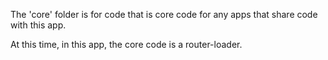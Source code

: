 The 'core' folder is for code that is core code for any apps that share code with this app.

At this time, in this app, the core code is a router-loader.
